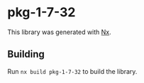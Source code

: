 # pkg-1-7-32

This library was generated with [Nx](https://nx.dev).

## Building

Run `nx build pkg-1-7-32` to build the library.
